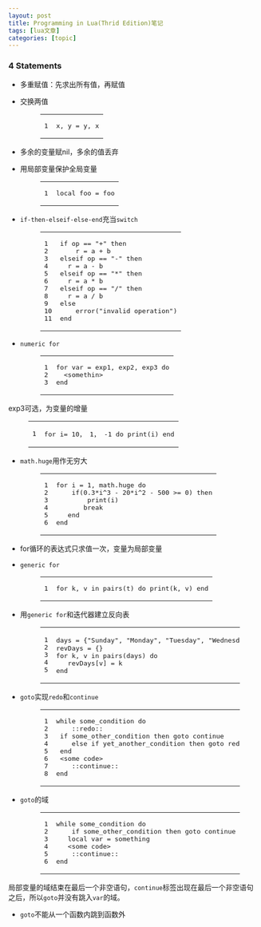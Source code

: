 ```yaml
---
layout: post
title: Programming in Lua(Thrid Edition)笔记 
tags: [lua文章]
categories: [topic]
---
```

<h3 id="4-Statements"><a href="#4-Statements" class="headerlink" title="4 Statements"></a>4 Statements</h3>
<ul>
<li><p>多重赋值：先求出所有值，再赋值</p>
</li>
<li><p>交换两值</p>
<figure class="highlight lua"><table><tbody><tr><td class="gutter"><pre><span class="line">1</span><br/></pre></td><td class="code"><pre><span class="line">x, y = y, x</span><br/></pre></td></tr></tbody></table></figure>
</li>
<li><p>多余的变量赋nil，多余的值丢弃</p>
</li>
<li><p>用局部变量保护全局变量</p>
<figure class="highlight lua"><table><tbody><tr><td class="gutter"><pre><span class="line">1</span><br/></pre></td><td class="code"><pre><span class="line"><span class="keyword">local</span> foo = foo</span><br/></pre></td></tr></tbody></table></figure>
</li>
<li><p><code>if-then-elseif-else-end</code>充当<code>switch</code></p>
<figure class="highlight lua"><table><tbody><tr><td class="gutter"><pre><span class="line">1</span><br/><span class="line">2</span><br/><span class="line">3</span><br/><span class="line">4</span><br/><span class="line">5</span><br/><span class="line">6</span><br/><span class="line">7</span><br/><span class="line">8</span><br/><span class="line">9</span><br/><span class="line">10</span><br/><span class="line">11</span><br/></pre></td><td class="code"><pre><span class="line"><span class="keyword">if</span> op == <span class="string">&#34;+&#34;</span> <span class="keyword">then</span></span><br/><span class="line">	r = a + b</span><br/><span class="line"><span class="keyword">elseif</span> op == <span class="string">&#34;-&#34;</span> <span class="keyword">then</span></span><br/><span class="line">	r = a - b</span><br/><span class="line"><span class="keyword">elseif</span> op == <span class="string">&#34;*&#34;</span> <span class="keyword">then</span></span><br/><span class="line">	r = a * b</span><br/><span class="line"><span class="keyword">elseif</span> op == <span class="string">&#34;/&#34;</span> <span class="keyword">then</span></span><br/><span class="line">	r = a / b</span><br/><span class="line"><span class="keyword">else</span></span><br/><span class="line">	<span class="built_in">error</span>(<span class="string">&#34;invalid operation&#34;</span>)</span><br/><span class="line"><span class="keyword">end</span></span><br/></pre></td></tr></tbody></table></figure>
</li>
<li><p><code>numeric for</code></p>
<figure class="highlight lua"><table><tbody><tr><td class="gutter"><pre><span class="line">1</span><br/><span class="line">2</span><br/><span class="line">3</span><br/></pre></td><td class="code"><pre><span class="line"><span class="keyword">for</span> var = exp1, exp2, exp3 <span class="keyword">do</span></span><br/><span class="line">	&lt;somethin&gt;</span><br/><span class="line"><span class="keyword">end</span></span><br/></pre></td></tr></tbody></table></figure>
</li>
</ul>
<p>exp3可选，为变量的增量<br/></p><figure class="highlight lua"><table><tbody><tr><td class="gutter"><pre><span class="line">1</span><br/></pre></td><td class="code"><pre><span class="line"><span class="keyword">for</span> i= <span class="number">10</span>， <span class="number">1</span>， <span class="number">-1</span> <span class="keyword">do</span> <span class="built_in">print</span>(i) <span class="keyword">end</span></span><br/></pre></td></tr></tbody></table></figure><p></p>
<ul>
<li><p><code>math.huge</code>用作无穷大</p>
<figure class="highlight lua"><table><tbody><tr><td class="gutter"><pre><span class="line">1</span><br/><span class="line">2</span><br/><span class="line">3</span><br/><span class="line">4</span><br/><span class="line">5</span><br/><span class="line">6</span><br/></pre></td><td class="code"><pre><span class="line"><span class="keyword">for</span> i = <span class="number">1</span>, <span class="built_in">math</span>.<span class="built_in">huge</span> <span class="keyword">do</span></span><br/><span class="line">	<span class="keyword">if</span>(<span class="number">0.3</span>*i^<span class="number">3</span> - <span class="number">20</span>*i^<span class="number">2</span> - <span class="number">500</span> &gt;= <span class="number">0</span>) <span class="keyword">then</span></span><br/><span class="line">		<span class="built_in">print</span>(i)</span><br/><span class="line">		<span class="keyword">break</span></span><br/><span class="line">	<span class="keyword">end</span></span><br/><span class="line"><span class="keyword">end</span></span><br/></pre></td></tr></tbody></table></figure>
</li>
<li><p>for循环的表达式只求值一次，变量为局部变量</p>
</li>
<li><p><code>generic for</code></p>
<figure class="highlight lua"><table><tbody><tr><td class="gutter"><pre><span class="line">1</span><br/></pre></td><td class="code"><pre><span class="line"><span class="keyword">for</span> k, v <span class="keyword">in</span> <span class="built_in">pairs</span>(t) <span class="keyword">do</span> <span class="built_in">print</span>(k, v) <span class="keyword">end</span></span><br/></pre></td></tr></tbody></table></figure>
</li>
<li><p>用<code>generic for</code>和迭代器建立反向表</p>
<figure class="highlight lua"><table><tbody><tr><td class="gutter"><pre><span class="line">1</span><br/><span class="line">2</span><br/><span class="line">3</span><br/><span class="line">4</span><br/><span class="line">5</span><br/></pre></td><td class="code"><pre><span class="line">days = {<span class="string">&#34;Sunday&#34;</span>, <span class="string">&#34;Monday&#34;</span>, <span class="string">&#34;Tuesday&#34;</span>, <span class="string">&#34;Wednesday&#34;</span>, <span class="string">&#34;Thursday&#34;</span>， <span class="string">&#34;Friday&#34;</span>, <span class="string">&#34;Saturday&#34;</span>}</span><br/><span class="line">revDays = {}</span><br/><span class="line"><span class="keyword">for</span> k, v <span class="keyword">in</span> <span class="built_in">pairs</span>(days) <span class="keyword">do</span></span><br/><span class="line">	revDays[v] = k</span><br/><span class="line"><span class="keyword">end</span></span><br/></pre></td></tr></tbody></table></figure>
</li>
<li><p><code>goto</code>实现<code>redo</code>和<code>continue</code></p>
<figure class="highlight lua"><table><tbody><tr><td class="gutter"><pre><span class="line">1</span><br/><span class="line">2</span><br/><span class="line">3</span><br/><span class="line">4</span><br/><span class="line">5</span><br/><span class="line">6</span><br/><span class="line">7</span><br/><span class="line">8</span><br/></pre></td><td class="code"><pre><span class="line"><span class="keyword">while</span> some_condition <span class="keyword">do</span></span><br/><span class="line">	::redo::</span><br/><span class="line">	<span class="keyword">if</span> some_other_condition <span class="keyword">then</span> <span class="keyword">goto</span> continue</span><br/><span class="line">	<span class="keyword">else</span> <span class="keyword">if</span> yet_another_condition <span class="keyword">then</span> <span class="keyword">goto</span> redo</span><br/><span class="line">	<span class="keyword">end</span></span><br/><span class="line">	&lt;some code&gt;</span><br/><span class="line">	::continue::</span><br/><span class="line"><span class="keyword">end</span></span><br/></pre></td></tr></tbody></table></figure>
</li>
<li><p><code>goto</code>的域</p>
<figure class="highlight lua"><table><tbody><tr><td class="gutter"><pre><span class="line">1</span><br/><span class="line">2</span><br/><span class="line">3</span><br/><span class="line">4</span><br/><span class="line">5</span><br/><span class="line">6</span><br/></pre></td><td class="code"><pre><span class="line"><span class="keyword">while</span> some_condition <span class="keyword">do</span></span><br/><span class="line">	<span class="keyword">if</span> some_other_condition <span class="keyword">then</span> <span class="keyword">goto</span> continue <span class="keyword">end</span></span><br/><span class="line">	<span class="keyword">local</span> var = something</span><br/><span class="line">	&lt;some code&gt;</span><br/><span class="line">	::continue::</span><br/><span class="line"><span class="keyword">end</span></span><br/></pre></td></tr></tbody></table></figure>
</li>
</ul>
<p>局部变量的域结束在最后一个非空语句，<code>continue</code>标签出现在最后一个非空语句之后，所以<code>goto</code>并没有跳入<code>var</code>的域。</p>
<ul>
<li><code>goto</code>不能从一个函数内跳到函数外</li>
</ul>